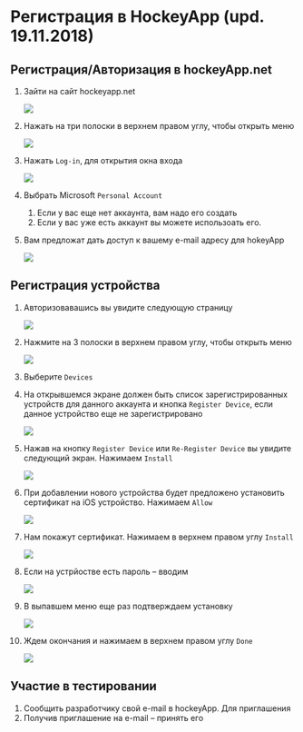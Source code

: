 # Регистрация в HockeyApp (upd. 19.11.2018)

## Регистрация/Авторизация в hockeyApp.net

1. Зайти на сайт hockeyapp.net 
    
    ![](assets/register_hockey_app/ha_1.jpg)

1. Нажать на три полоски в верхнем правом углу, чтобы открыть меню 

    ![](assets/register_hockey_app/ha_2.jpg)

1. Нажать `Log-in`, для открытия окна входа 

    ![](assets/register_hockey_app/ha_3.jpg)

1. Выбрать Microsoft `Personal Account`
    1. Если у вас еще нет аккаунта, вам надо его создать
    1. Если у вас уже есть аккаунт вы можете использоать его.

1. Вам предложат дать доступ к вашему e-mail адресу для hokeyApp 

    ![](assets/register_hockey_app/ha_4.jpg)

## Регистрация устройства

1. Авторизовавашись вы увидите следующую страницу

    ![](assets/register_hockey_app/ha_5.jpg)

1. Нажмите на 3 полоски в верхнем правом углу, чтобы открыть меню

    ![](assets/register_hockey_app/ha_6.jpg)

1. Выберите `Devices`

1. На открывшемся экране должен быть список зарегистрированных устройств для данного аккаунта и кнопка `Register Device`, если данное устройство еще не зарегистрировано

    ![](assets/register_hockey_app/ha_7.jpg)

1. Нажав на кнопку `Register Device` или `Re-Register Device` вы увидите следующий экран. Нажимаем `Install`

    ![](assets/register_hockey_app/ha_8.jpg)

1. При добавлении нового устройства будет предложено установить сертификат на iOS устройство. Нажимаем `Allow`

    ![](assets/register_hockey_app/ha_9.jpg)

1. Нам покажут сертификат. Нажимаем в верхнем правом углу `Install`

    ![](assets/register_hockey_app/ha_10.jpg)

1. Если на устрйостве есть пароль – вводим

    ![](assets/register_hockey_app/ha_11.jpg)

1. В выпавшем меню еще раз подтверждаем установку

    ![](assets/register_hockey_app/ha_12.jpg)

1. Ждем окончания и нажимаем в верхнем правом углу `Done`

    ![](assets/register_hockey_app/ha_13.jpg)
    
## Участие в тестировании

1. Сообщить разработчику свой e-mail в hockeyApp. Для приглашения
1. Получив приглашение на e-mail – принять его